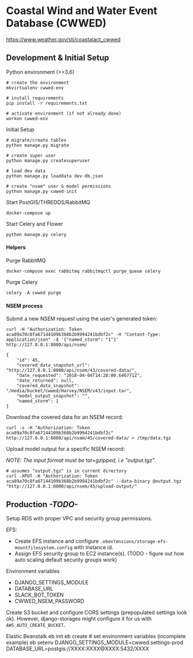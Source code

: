 # Coastal Wind and Water Event Database (CWWED)

https://www.weather.gov/sti/coastalact_cwwed

## Development & Initial Setup

Python environment (>=3.6)

    # create the environment
    mkvirtualenv cwwed-env
    
    # install requirements
    pip install -r requirements.txt
    
    # activate environment (if not already done)
    workon cwwed-env
    
Initial Setup

    # migrate/create tables
    python manage.py migrate
    
    # create super user
    python manage.py createsuperuser
    
    # load dev data
    python manage.py loaddata dev-db.json

    # create "nsem" user & model permissions
    python manage.py cwwed-init
   
Start PostGIS/THREDDS/RabbitMQ

    docker-compose up
    
Start Celery and Flower

    python manage.py celery
    
#### Helpers

Purge RabbitMQ

    docker-compose exec rabbitmq rabbitmqctl purge_queue celery
    
Purge Celery

    celery -A cwwed purge
    
    
#### NSEM process

Submit a new NSEM request using the user's generated token:

    curl -H "Authorization: Token aca89a70c8fa67144109b368b2b9994241bdbf2c" -H "Content-Type: application/json" -d '{"named_storm": "1"}' http://127.0.0.1:8000/api/nsem/
    
    {
        "id": 45,
        "covered_data_snapshot_url": "http://127.0.0.1:8000/api/nsem/43/covered-data/",
        "date_requested": "2018-04-04T14:28:00.646771Z",
        "date_returned": null,
        "covered_data_snapshot": "/media/bucket/cwwed/Harvey/NSEM/v43/input.tar",
        "model_output_snapshot": "",
        "named_storm": 1
    }

    
Download the covered data for an NSEM record:

    curl -s -H "Authorization: Token aca89a70c8fa67144109b368b2b9994241bdbf2c" http://127.0.0.1:8000/api/nsem/45/covered-data/ > /tmp/data.tgz
    
Upload model output for a specific NSEM record:

*NOTE: The input format must be tar+gzipped, i.e "output.tgz".*

    # assumes "output.tgz" is in current directory
    curl -XPUT -H "Authorization: Token aca89a70c8fa67144109b368b2b9994241bdbf2c" --data-binary @output.tgz "http://127.0.0.1:8000/api/nsem/45/upload-output/"
    
## Production *-TODO-*
Setup RDS with proper VPC and security group permissions.

EFS:
- Create EFS instance and configure `.ebextensions/storage-efs-mountfilesystem.config` with instance id.
- Assign EFS security group to EC2 instance(s).  (TODO - figure out how auto scaling default security groups work)

Environment variables
- DJANGO_SETTINGS_MODULE
- DATABASE_URL
- SLACK_BOT_TOKEN
- CWWED_NSEM_PASSWORD

Create S3 bucket and configure CORS settings (prepopulated settings look ok).
However, django-storages might configure it for us with `AWS_AUTO_CREATE_BUCKET`.

Elastic Beanstalk
    eb init
    eb create
    # set environment variables (incomplete example)
    eb setenv DJANGO_SETTINGS_MODULE=cwwed.settings-prod DATABASE_URL=postgis://XXXX:XXXX@XXXX:5432/XXXX

